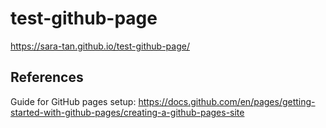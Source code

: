 # test-github-page

https://sara-tan.github.io/test-github-page/


## References
Guide for GitHub pages setup: https://docs.github.com/en/pages/getting-started-with-github-pages/creating-a-github-pages-site

